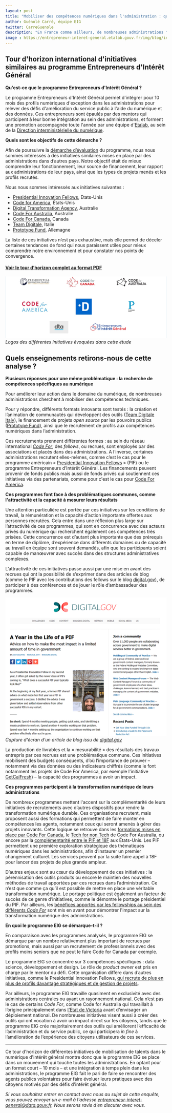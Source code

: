 ```yaml
---
layout: post
title: "Mobiliser des compétences numériques dans l'administration : quelles initiatives à l'étranger ?"
author: Guénolé Carré, équipe EIG
twitter: CarreGuenole
description: "En France comme ailleurs, de nombreuses administrations font face à une même problématique : le recrutement de compétences numériques. Pour y parvenir, différentes initiatives se mettent en place. Nous avons souhaité comparer celles-ci au programme Entrepreneurs d’Intérêt Général (EIG), afin de mieux comprendre notre environnement et pour constater nos éventuels points de convergence."
image : https://entrepreneur-interet-general.etalab.gouv.fr/img/blog/initiatives.PNG
---
```


## Tour d'horizon international d'initiatives similaires au programme Entrepreneurs d'Intérêt Général

**Qu'est-ce que le programme Entrepreneurs d'Intérêt Général ?**

Le programme Entrepreneurs d'Intérêt Général permet d'intégrer pour 10 mois des profils numériques d'exception dans les administrations pour relever des défis d'amélioration du service public à l'aide du numérique et des données. Ces entrepreneurs sont épaulés par des mentors qui participent à leur bonne intégration au sein des administrations, et forment une promotion accompagnée toute l'année par une équipe d'[Etalab](https://www.etalab.gouv.fr/qui-sommes-nous), au sein de la [Direction interministérielle du numérique](https://numerique.gouv.fr/dinsic/).

**Quels sont les objectifs de cette démarche ?**

Afin de poursuivre la [démarche d’évaluation](https://entrepreneur-interet-general.etalab.gouv.fr/blog/2019/06/12/demarche-mesure-impact-eig.html) du programme, nous nous sommes intéressés à des initiatives similaires mises en place par des administrations dans d’autres pays. Notre objectif était de mieux comprendre leur fonctionnement, leur source de financement, leur rapport aux administrations de leur pays, ainsi que les types de projets menés et les profils recrutés.

Nous nous sommes intéressés aux initiatives suivantes : 
- [Presidential Innovation Fellows](https://presidentialinnovationfellows.gov/), Etats-Unis
- [Code for America](https://www.codeforamerica.org/), États-Unis
- [Digital Transformation Agency](https://www.dta.gov.au/), Australie
- [Code For Australia](https://codeforaustralia.org/), Australie
- [Code For Canada](https://codefor.ca/fr/), Canada
- [Team Digitale](https://teamdigitale.governo.it/), Italie
- [Prototype Fund](https://prototypefund.de/), Allemagne

La liste de ces initiatives n’est pas exhaustive, mais elle permet de déceler certaines tendances de fond qui nous paraissent utiles pour mieux comprendre notre environnement et pour constater nos points de convergence.

#### [Voir le tour d’horizon complet au format PDF](https://entrepreneur-interet-general.etalab.gouv.fr/docs/initiatives-recrutements-competences-numériques.pdf)

![Icônes des différentes initiatives évoquées dans l'articles](/img/blog/initiatives.PNG)_Logos des différentes initiatives évoquées dans cette étude_

## Quels enseignements retirons-nous de cette analyse ? 

**Plusieurs réponses pour une même problématique : la recherche de compétences spécifiques au numérique**

Pour améliorer leur action dans le domaine du numérique, de nombreuses administrations cherchent à mobiliser des compétences techniques.

Pour y répondre, différents formats innovants sont testés : la création et l’animation de communautés qui développent des outils ([Team Digitale Italy](https://teamdigitale.governo.it/en/mission)), le financement de projets *open source* par les pouvoirs publics ([Prototype Fund](https://prototypefund.de/en/about/)), ainsi que le recrutement de profils aux compétences numériques dans l’administration.

Ces recrutements prennent différentes formes : au sein du réseau international *[Code For](https://codeforall.org/)*, des *fellows*, ou recrues, sont employés par des associations et placés dans des administrations. A l’inverse, certaines administrations recrutent elles-mêmes,  comme c’est le cas pour le programme américain « [Presidential Innovation Fellows](https://presidentialinnovationfellows.gov/) » (PIF) ou le programme Entrepreneurs d’Intérêt Général.
Les financements peuvent provenir de fonds publics mais aussi de fonds privés qui soutiennent ces initiatives via des partenariats, comme pour c'est le cas pour [Code For America](https://www.codeforamerica.org/our-supporters).

**Ces programmes font face à des problématiques communes, comme l'attractivité et la capacité à mesurer leurs résultats**

Une attention particulière est portée par ces initiatives sur les conditions de travail, la rémunération et la capacité d’action importante offertes aux personnes recrutées. Cela entre dans une réflexion plus large sur l’attractivité de ces programmes, qui sont en concurrence avec des acteurs privés du numérique qui recherchent également ces compétences très prisées. Cette concurrence est d’autant plus importante que des prérequis en terme de diplôme, d’expérience dans différents domaines ou de capacité au travail en équipe sont souvent demandés, afin que les participants soient capable de manœuvrer avec succès dans des structures administratives complexes.

L’attractivité de ces initiatives passe aussi par une mise en avant des recrues qui ont la possibilité de s’exprimer dans des articles de blog (comme le PIF avec les contributions des fellows sur le blog [digital.gov](https://digital.gov/)), de participer à des conférences et de jouer le rôle d’ambassadeur des programmes.

![Capture d'écran du blog digital.gov](/img/blog/year-as-pif.PNG)_Capture d'écran d'un article de blog issu de [digital.gov](https://digital.gov/2019/03/26/a-year-in-life-a-pif/)_

La production de livrables et la « mesurabilité » des résultats des travaux entrepris par ces recrues est une problématique commune. Ces initiatives mobilisent des budgets conséquents, d’où l’importance de prouver – notamment via des données ou des indicateurs chiffrés (comme le font notamment les projets de Code For America, par exemple l'initiative [GetCalFresh](https://www.codeforamerica.org/programs/getcalfresh)) – la capacité des programmes à avoir un impact.

**Ces programmes participent à la transformation numérique de leurs administrations**

De nombreux programmes mettent l'accent sur la complémentarité de leurs initiatives de recrutements avec d’autres dispositifs pour rendre la transformation numérique durable. Ces organisations recrutent, mais proposent aussi des formations qui permettent de faire monter en compétences les agents, notamment ceux qui seront amenés à gérer des projets innovants. Cette logique se retrouve dans les [formations mises en place par Code For Canada](https://codefor.ca/fr/education-et-formation/), le [Tech for non Tech](https://codeforaustralia.org/tech-for-non-tech/) de Code For Australia, ou encore par la [complémentarité entre le PIF et 18F](https://18f.gsa.gov/2019/05/16/how-18f-and-pif-work-together-in-agencies/) aux États-Unis. Les PIF permettent une première exploration stratégique des thématiques numériques dans les administrations, afin d’instaurer un premier changement culturel. Les services peuvent par la suite faire appel à 18F pour lancer des projets de plus grande ampleur.

D’autres enjeux sont au cœur du développement de ces initiatives : la pérennisation des outils produits ou encore le maintien des nouvelles méthodes de travail apportées par ces recrues dans l’administration. Ce n’est que comme ça qu’il est possible de mettre en place une véritable transformation numérique. Le portage politique est également un facteur de succès de ce genre d’initiatives, comme le démontre le portage présidentiel du PIF. Par ailleurs, les [bénéfices apportés par les fellowships au sein des différents *Code For*](https://codefor.ca/fr/fellowship/les-bienfaits-du-programme-de-fellowship/) sont mis en avant pour démontrer l'impact sur la transformation numérique des administrations.

**En quoi le programme EIG se démarque-t-il ?**

En comparaison avec les programmes analysés, le programme EIG se démarque par un nombre relativement plus important de recrues par promotions, mais aussi par un recrutement de professionnels avec des profils moins seniors que ne peut le faire Code for Canada par exemple.

Le programme EIG se concentre sur 3 compétences spécifiques : data science, développement et design. Le rôle de *product owner* est pris en charge par le mentor du défi. Cette organisation diffère dans d’autres initiatives, comme le Presidential Innovation Fellows, [qui recrute de plus en plus de profils davantage stratégiques et de gestion de projets]( https://www.fedscoop.com/new-pif-cohort-officially-introduced-white-house-ceremony/).

Par ailleurs, le programme EIG travaille quasiment en exclusivité avec des administrations centrales ou ayant un rayonnement national. Cela n’est pas le cas de certains *Code For*, comme Code for Australia qui travaillait à l’origine principalement dans [l’Etat de Victoria](https://codeforaustralia.org/case-studies/) avant d’envisager un déploiement national.
De nombreuses initiatives visent aussi à créer des outils qui ont vocation à avoir un impact direct sur les citoyens, tandis que le programme EIG crée majoritairement des outils qui améliorent l’efficacité de l’administration et du service public, ce qui participera *in fine* à l’amélioration de l’expérience des citoyens utilisateurs de ces services.

---

Ce tour d'horizon de différentes initiatives de mobilisation de talents dans le numérique d'intérêt général montre donc que le programme EIG se place dans un mouvement qui touche toutes les administrations. En optant pour un format court – 10 mois – et une intégration à temps plein dans les administrations, le programme EIG fait le pari de faire se rencontrer des agents publics volontaires pour faire évoluer leurs pratiques avec des citoyens motivés par des défis d'intérêt général.

 _Si vous souhaitez entrer en contact avec nous au sujet de cette enquête, vous pouvez envoyer un e-mail à l'adresse <entrepreneur-interet-general@data.gouv.fr>. Nous serons ravis d'en discuter avec vous._ 
